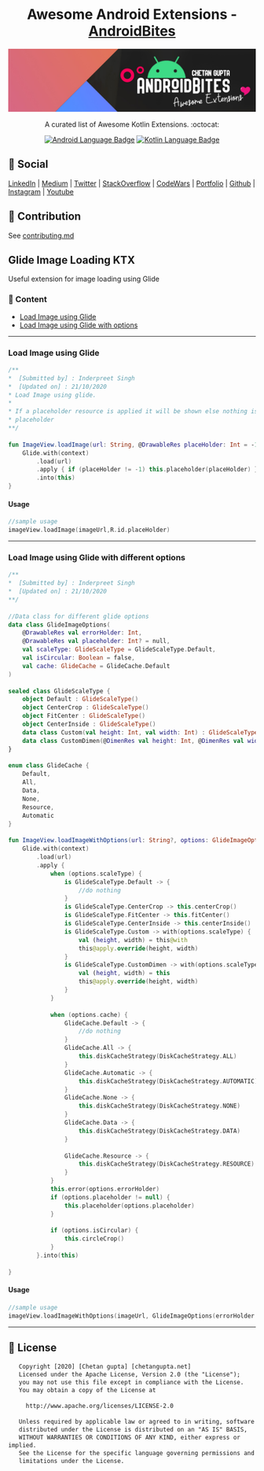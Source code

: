 <h1 align="center">Awesome Android Extensions - <a href="https://chetangupta.net" target="_blank">AndroidBites</a>
</h1>

![awesome-android-extension-androidbites](./../androidbites_awesome_extension_banner.jpg)

<p align="center">
    A curated list of Awesome Kotlin Extensions. :octocat:
</p>

<p align="center">
  <a href="#"><img alt="Android Language Badge" src="https://badgen.net/badge/OS/Android?icon=https://raw.githubusercontent.com/androiddevnotes/awesome-android-kotlin-apps/master/assets/android.svg&color=3ddc84"/></a>
  <a href="#"><img alt="Kotlin Language Badge" src="https://badgen.net/badge/language/Kotlin?icon=https://raw.githubusercontent.com/androiddevnotes/awesome-android-kotlin-apps/master/assets/kotlin.svg&color=f18e33"/></a>
</p>

## :eyes: Social
[LinkedIn](https://bit.ly/ch8n-linkdIn) | 
[Medium](https://bit.ly/ch8n-medium) | 
[Twitter](https://bit.ly/ch8n-twitter) | 
[StackOverflow](https://bit.ly/ch8n-stackOflow) | 
[CodeWars](https://bit.ly/ch8n-codewar) |
[Portfolio](https://bit.ly/ch8n-home) |
[Github](https://bit.ly/ch8n-git) |
[Instagram](https://bit.ly/ch8n-insta) |
[Youtube](https://bit.ly/ch8n-youtube) 


## :memo: Contribution
See [contributing.md](contribution.md)

## Glide Image Loading KTX
Useful extension for image loading using Glide

### :book: Content
* [Load Image using Glide](#ImageLoadingGlide)
* [Load Image using Glide with options](#ImageLoadingGlideWithOptions)

---

### <a name="ImageLoadingGlide"/> Load Image using Glide
```kotlin
/**
*  [Submitted by] : Inderpreet Singh 
*  [Updated on] : 21/10/2020
* Load Image using glide.
*
* If a placeholder resource is applied it will be shown else nothing is displayed for
* placeholder
**/

fun ImageView.loadImage(url: String, @DrawableRes placeHolder: Int = -1) {
    Glide.with(context)
        .load(url)
        .apply { if (placeHolder != -1) this.placeholder(placeHolder) }
        .into(this)
}
```
#### Usage
```kotlin
//sample usage
imageView.loadImage(imageUrl,R.id.placeHolder)
```
---

### <a name="ImageLoadingGlideWithOptions"/> Load Image using Glide with different options
```kotlin
/**
*  [Submitted by] : Inderpreet Singh 
*  [Updated on] : 21/10/2020
**/

//Data class for different glide options
data class GlideImageOptions(
    @DrawableRes val errorHolder: Int,
    @DrawableRes val placeholder: Int? = null,
    val scaleType: GlideScaleType = GlideScaleType.Default,
    val isCircular: Boolean = false,
    val cache: GlideCache = GlideCache.Default
)

sealed class GlideScaleType {
    object Default : GlideScaleType()
    object CenterCrop : GlideScaleType()
    object FitCenter : GlideScaleType()
    object CenterInside : GlideScaleType()
    data class Custom(val height: Int, val width: Int) : GlideScaleType()
    data class CustomDimen(@DimenRes val height: Int, @DimenRes val width: Int) : GlideScaleType()
}

enum class GlideCache {
    Default,
    All,
    Data,
    None,
    Resource,
    Automatic
}

fun ImageView.loadImageWithOptions(url: String?, options: GlideImageOptions) {
    Glide.with(context)
        .load(url)
        .apply {
            when (options.scaleType) {
                is GlideScaleType.Default -> {
                    //do nothing
                }
                is GlideScaleType.CenterCrop -> this.centerCrop()
                is GlideScaleType.FitCenter -> this.fitCenter()
                is GlideScaleType.CenterInside -> this.centerInside()
                is GlideScaleType.Custom -> with(options.scaleType) {
                    val (height, width) = this@with
                    this@apply.override(height, width)
                }
                is GlideScaleType.CustomDimen -> with(options.scaleType) {
                    val (height, width) = this
                    this@apply.override(height, width)
                }
            }

            when (options.cache) {
                GlideCache.Default -> {
                    //do nothing
                }
                GlideCache.All -> {
                    this.diskCacheStrategy(DiskCacheStrategy.ALL)
                }
                GlideCache.Automatic -> {
                    this.diskCacheStrategy(DiskCacheStrategy.AUTOMATIC)
                }
                GlideCache.None -> {
                    this.diskCacheStrategy(DiskCacheStrategy.NONE)
                }
                GlideCache.Data -> {
                    this.diskCacheStrategy(DiskCacheStrategy.DATA)
                }

                GlideCache.Resource -> {
                    this.diskCacheStrategy(DiskCacheStrategy.RESOURCE)
                }
            }
            this.error(options.errorHolder)
            if (options.placeholder != null) {
                this.placeholder(options.placeholder)
            }

            if (options.isCircular) {
                this.circleCrop()
            }
        }.into(this)

}
```
#### Usage
```kotlin
//sample usage
imageView.loadImageWithOptions(imageUrl, GlideImageOptions(errorHolder = R.mipmap.ic_launcher,isCircular = true,scaleType = GlideScaleType.FitCenter))

```
---

## :cop: License
```
   Copyright [2020] [Chetan gupta] [chetangupta.net]
   Licensed under the Apache License, Version 2.0 (the "License");
   you may not use this file except in compliance with the License.
   You may obtain a copy of the License at

     http://www.apache.org/licenses/LICENSE-2.0

   Unless required by applicable law or agreed to in writing, software
   distributed under the License is distributed on an "AS IS" BASIS,
   WITHOUT WARRANTIES OR CONDITIONS OF ANY KIND, either express or implied.
   See the License for the specific language governing permissions and
   limitations under the License.

 ```


